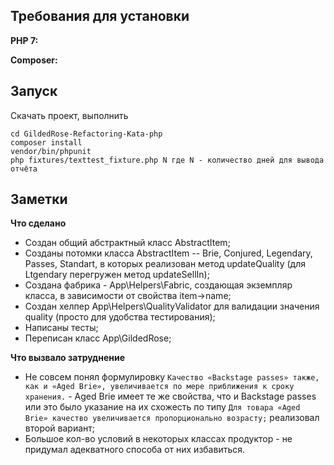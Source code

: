 Требования для установки
------------

**PHP 7:**

**Composer:**

Запуск
---------------
Скачать проект, выполнить 

```
cd GildedRose-Refactoring-Kata-php
composer install
vendor/bin/phpunit
php fixtures/texttest_fixture.php N где N - количество дней для вывода отчёта
```

Заметки
----
**Что сделано**
  - Создан общий абстрактный класс AbstractItem;
  - Созданы потомки класса AbstractItem -- Brie, Conjured, Legendary, Passes, Standart, в которых реализован метод updateQuality (для Ltgendary перегружен метод updateSellIn);
  - Создана фабрика - App\Helpers\Fabric, создающая экземпляр класса, в зависимости от свойства item->name;
  - Создан хелпер App\Helpers\QualityValidator для валидации значения quality (просто для удобства тестирования);
  - Написаны тесты;
  - Переписан класс App\GildedRose;
  
**Что вызвало затруднение**
  - Не совсем понял формулировку `Качество «Backstage passes» также, как и «Aged Brie», увеличивается по мере приближения к сроку хранения.` - Aged Brie имеет те же свойства, что и Backstage passes или это было указание на их схожесть по типу `Для товара «Aged Brie» качество увеличивается пропорционально возрасту;` реализовал второй вариант; 
  - Большое кол-во условий в некоторых классах продуктор - не придумал адекватного способа от них избавиться.
  
